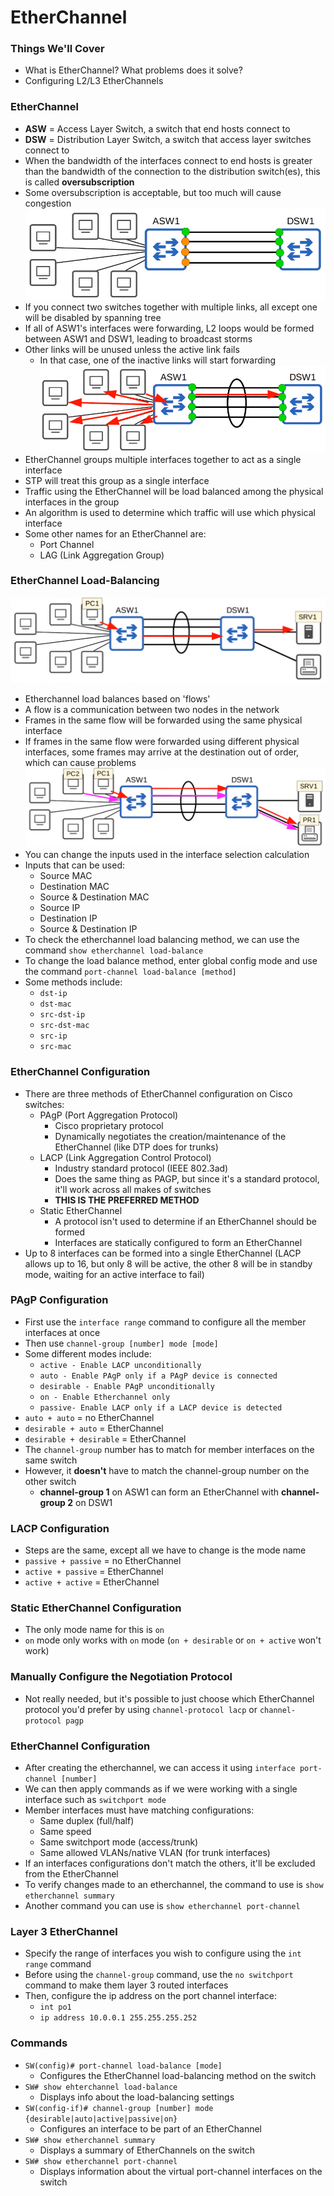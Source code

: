 # EtherChannel
### Things We'll Cover
- What is EtherChannel? What problems does it solve?
- Configuring L2/L3 EtherChannels
### EtherChannel
- **ASW** = Access Layer Switch, a switch that end hosts connect to
- **DSW** = Distribution Layer Switch, a switch that access layer switches connect to
- When the bandwidth of the interfaces connect to end hosts is greater than the bandwidth of the connection to the distribution switch(es), this is called **oversubscription**
- Some oversubscription is acceptable, but too much will cause congestion
![](attachments/Pasted%20image%2020250131105908.png)
- If you connect two switches together with multiple links, all except one will be disabled by spanning tree
- If all of ASW1's interfaces were forwarding, L2 loops would be formed between ASW1 and DSW1, leading to broadcast storms
- Other links will be unused unless the active link fails
	- In that case, one of the inactive links will start forwarding
![](attachments/Pasted%20image%2020250131110145.png)
- EtherChannel groups multiple interfaces together to act as a single interface
- STP will treat this group as a single interface
- Traffic using the EtherChannel will be load balanced among the physical interfaces in the group
- An algorithm is used to determine which traffic will use which physical interface
- Some other names for an EtherChannel are:
	- Port Channel
	- LAG (Link Aggregation Group)
### EtherChannel Load-Balancing
![](attachments/Pasted%20image%2020250131110606.png)
- Etherchannel load balances based on 'flows'
- A flow is a communication between two nodes in the network
- Frames in the same flow will be forwarded using the same physical interface
- If frames in the same flow were forwarded using different physical interfaces, some frames may arrive at the destination out of order, which can cause problems
![](attachments/Pasted%20image%2020250131110909.png)
- You can change the inputs used in the interface selection calculation
- Inputs that can be used:
	- Source MAC
	- Destination MAC
	- Source & Destination MAC
	- Source IP
	- Destination IP
	- Source & Destination IP
- To check the etherchannel load balancing method, we can use the command `show etherchannel load-balance`
- To change the load balance method, enter global config mode and use the command `port-channel load-balance [method]`
- Some methods include:
	- `dst-ip`
	- `dst-mac`
	- `src-dst-ip`
	- `src-dst-mac`
	- `src-ip`
	- `src-mac`
### EtherChannel Configuration
- There are three methods of EtherChannel configuration on Cisco switches:
	- PAgP (Port Aggregation Protocol)
		- Cisco proprietary protocol
		- Dynamically negotiates the creation/maintenance of the EtherChannel (like DTP does for trunks)
	- LACP (Link Aggregation Control Protocol)
		- Industry standard protocol (IEEE 802.3ad)
		- Does the same thing as PAGP, but since it's a standard protocol, it'll work across all makes of switches
		- **THIS IS THE PREFERRED METHOD**
	- Static EtherChannel
		- A protocol isn't used to determine if an EtherChannel should be formed
		- Interfaces are statically configured to form an EtherChannel
- Up to 8 interfaces can be formed into a single EtherChannel (LACP allows up to 16, but only 8 will be active, the other 8 will be in standby mode, waiting for an active interface to fail)
### PAgP Configuration
- First use the `interface range` command to configure all the member interfaces at once
- Then use `channel-group [number] mode [mode]`
- Some different modes include:
	- `active - Enable LACP unconditionally`
	- `auto - Enable PAgP only if a PAgP device is connected`
	- `desirable - Enable PAgP unconditionally`
	- `on - Enable Etherchannel only`
	- `passive- Enable LACP only if a LACP device is detected`
- `auto + auto` = no EtherChannel
- `desirable + auto` = EtherChannel
- `desirable + desirable` = EtherChannel
- The `channel-group` number has to match for member interfaces on the same switch
- However, it **doesn't** have to match the channel-group number on the other switch
	- **channel-group 1** on ASW1 can form an EtherChannel with **channel-group 2** on DSW1
### LACP Configuration
- Steps are the same, except all we have to change is the mode name
- `passive + passive` = no EtherChannel
- `active + passive` = EtherChannel
- `active + active` = EtherChannel
### Static EtherChannel Configuration
- The only mode name for this is `on`
- `on` mode only works with `on` mode (`on + desirable` or `on + active` won't work)
### Manually Configure the Negotiation Protocol
- Not really needed, but it's possible to just choose which EtherChannel protocol you'd prefer by using `channel-protocol lacp` or `channel-protocol pagp`
### EtherChannel Configuration
- After creating the etherchannel, we can access it using `interface port-channel [number]`
- We can then apply commands as if we were working with a single interface such as `switchport mode`
- Member interfaces must have matching configurations:
	- Same duplex (full/half)
	- Same speed
	- Same switchport mode (access/trunk)
	- Same allowed VLANs/native VLAN (for trunk interfaces)
- If an interfaces configurations don't match the others, it'll be excluded from the EtherChannel
- To verify changes made to an etherchannel, the command to use is `show etherchannel summary`
- Another command you can use is `show etherchannel port-channel`
### Layer 3 EtherChannel
- Specify the range of interfaces you wish to configure using the `int range` command
- Before using the `channel-group` command, use the `no switchport` command to make them layer 3 routed interfaces
- Then, configure the ip address on the port channel interface:
	- `int po1`
	- `ip address 10.0.0.1 255.255.255.252`
### Commands
- `SW(config)# port-channel load-balance [mode]`
	- Configures the EtherChannel load-balancing method on the switch
- `SW# show ehterchannel load-balance`
	- Displays info about the load-balancing settings
- `SW(config-if)# channel-group [number] mode {desirable|auto|active|passive|on}`
	- Configures an interface to be part of an EtherChannel
- `SW# show etherchannel summary`
	- Displays a summary of EtherChannels on the switch
- `SW# show etherchannel port-channel`
	- Displays information about the virtual port-channel interfaces on the switch